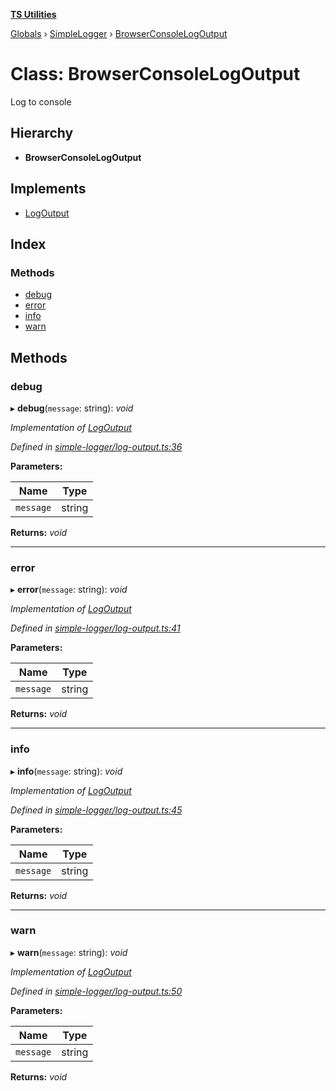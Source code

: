 **[TS Utilities](../README.md)**

[Globals](../README.md) › [SimpleLogger](../modules/simplelogger.md) › [BrowserConsoleLogOutput](simplelogger.browserconsolelogoutput.md)

# Class: BrowserConsoleLogOutput

Log to console

## Hierarchy

* **BrowserConsoleLogOutput**

## Implements

* [LogOutput](../interfaces/simplelogger.logoutput.md)

## Index

### Methods

* [debug](simplelogger.browserconsolelogoutput.md#debug)
* [error](simplelogger.browserconsolelogoutput.md#error)
* [info](simplelogger.browserconsolelogoutput.md#info)
* [warn](simplelogger.browserconsolelogoutput.md#warn)

## Methods

###  debug

▸ **debug**(`message`: string): *void*

*Implementation of [LogOutput](../interfaces/simplelogger.logoutput.md)*

*Defined in [simple-logger/log-output.ts:36](https://github.com/Juraji/ts-utilities/blob/8790d6f/src/lib/simple-logger/log-output.ts#L36)*

**Parameters:**

Name | Type |
------ | ------ |
`message` | string |

**Returns:** *void*

___

###  error

▸ **error**(`message`: string): *void*

*Implementation of [LogOutput](../interfaces/simplelogger.logoutput.md)*

*Defined in [simple-logger/log-output.ts:41](https://github.com/Juraji/ts-utilities/blob/8790d6f/src/lib/simple-logger/log-output.ts#L41)*

**Parameters:**

Name | Type |
------ | ------ |
`message` | string |

**Returns:** *void*

___

###  info

▸ **info**(`message`: string): *void*

*Implementation of [LogOutput](../interfaces/simplelogger.logoutput.md)*

*Defined in [simple-logger/log-output.ts:45](https://github.com/Juraji/ts-utilities/blob/8790d6f/src/lib/simple-logger/log-output.ts#L45)*

**Parameters:**

Name | Type |
------ | ------ |
`message` | string |

**Returns:** *void*

___

###  warn

▸ **warn**(`message`: string): *void*

*Implementation of [LogOutput](../interfaces/simplelogger.logoutput.md)*

*Defined in [simple-logger/log-output.ts:50](https://github.com/Juraji/ts-utilities/blob/8790d6f/src/lib/simple-logger/log-output.ts#L50)*

**Parameters:**

Name | Type |
------ | ------ |
`message` | string |

**Returns:** *void*